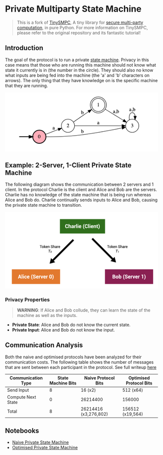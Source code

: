 # Private Multiparty State Machine

> This is a fork of [TinySMPC](https://github.com/kennysong/tinysmpc), A tiny library for [secure multi-party computation](https://en.wikipedia.org/wiki/Secure_multi-party_computation), in pure Python. For more information on TinySMPC, please refer to the original repository and its fantastic tutorial!

## **Introduction**

The goal of the protocol is to run a private [state machine](https://en.wikipedia.org/wiki/Finite-state_machine). Privacy in this case means that those who are running this machine should not know what state it currently is in (the number in the circle). They should also no know what inputs are being fed into the machine (the 'a' and 'b' characters on arrows). The only thing that they have knowledge on is the specific machine that they are running.

![State Machine Example](./images/ab_transition_graph.png)

## **Example: 2-Server, 1-Client Private State Machine**

The following diagram shows the communication between 2 servers and 1 client. In the protocol Charlie is the client and Alice and Bob are the servers. Charlie has no knowledge of the state machine that is being run whereas Alice and Bob do. Charlie continually sends inputs to Alice and Bob, causing the private state machine to transition.

![Basic Participants Overview](./images/basic_overview.png)

### **Privacy Properties**

> **WARNING**: If Alice and Bob collude, they can learn the state of the machine as well as the inputs.

- **Private State**: Alice and Bob do not know the current state.
- **Private Input**: Alice and Bob do not know the input.

## **Communication Analysis**

Both the naive and optimised protocols have been analyzed for their communication costs. The following table shows the number of messages that are sent between each participant in the protocol. See full writeup [here](./communication_analysis.md)

| Communication Type | State Machine Bits | Naive Protocol Bits     | Optimised Protocol Bits |
| ------------------ | ------------------ | ----------------------- | ----------------------- |
| Send Input         | $8$                | $16$ (x2)               | $512$ (x64)             |
| Compute Next State | $0$                | $26214400$              | $156000$                |
| Total              | $8$                | $26214416$ (x3,276,802) | $156512$ (x19,564)      |

## **Notebooks**

- [Naive Private State Machine](./naive_private_state_machine.ipynb)
- [Optimised Private State Machine](./optimised_private_state_machine.ipynb)
